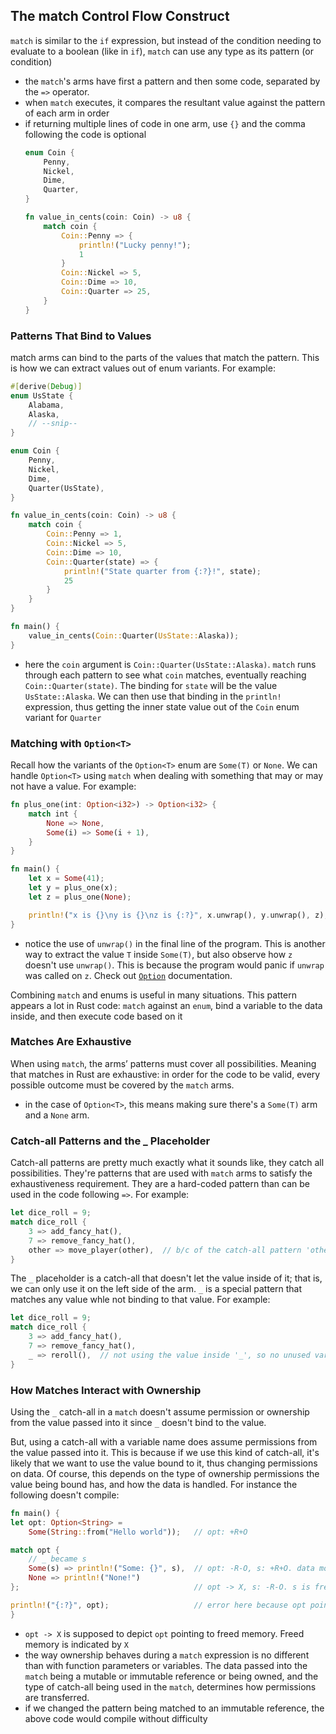 ## The match Control Flow Construct
`match` is similar to the `if` expression, but instead of the condition needing to evaluate to a boolean (like in `if`), `match` can use any type as its pattern (or condition)
- the `match`'s arms have first a pattern and then some code, separated by the `=>` operator.
- when `match` executes, it compares the resultant value against the pattern of each arm in order
- if returning multiple lines of code in one arm, use `{}` and the comma following the code is optional
    ```rust
    enum Coin {
        Penny,
        Nickel,
        Dime,
        Quarter,
    }

    fn value_in_cents(coin: Coin) -> u8 {
        match coin {
            Coin::Penny => {
                println!("Lucky penny!");
                1
            }
            Coin::Nickel => 5,
            Coin::Dime => 10,
            Coin::Quarter => 25,
        }
    }
    ```

### Patterns That Bind to Values
match arms can bind to the parts of the values that match the pattern. This is how we can extract values out of enum variants. For example:
```rust
#[derive(Debug)]
enum UsState {
    Alabama,
    Alaska,
    // --snip--
}

enum Coin {
    Penny,
    Nickel,
    Dime,
    Quarter(UsState),
}

fn value_in_cents(coin: Coin) -> u8 {
    match coin {
        Coin::Penny => 1,
        Coin::Nickel => 5,
        Coin::Dime => 10,
        Coin::Quarter(state) => {
            println!("State quarter from {:?}!", state);
            25
        }
    }
}

fn main() {
    value_in_cents(Coin::Quarter(UsState::Alaska));
}
```
- here the `coin` argument is `Coin::Quarter(UsState::Alaska)`. `match` runs through each pattern to see what `coin` matches, eventually reaching `Coin::Quarter(state)`. The binding for `state` will be the value `UsState::Alaska`. We can then use that binding in the `println!` expression, thus getting the inner state value out of the `Coin` enum variant for `Quarter`

### Matching with `Option<T>`
Recall how the variants of the `Option<T>` enum are `Some(T)` or `None`. We can handle `Option<T>` using `match` when dealing with something that may or may not have a value. For example:
```rust
fn plus_one(int: Option<i32>) -> Option<i32> {
    match int {
        None => None,
        Some(i) => Some(i + 1),
    }
}

fn main() {
    let x = Some(41);
    let y = plus_one(x);
    let z = plus_one(None);

    println!("x is {}\ny is {}\nz is {:?}", x.unwrap(), y.unwrap(), z);
}
```
- notice the use of `unwrap()` in the final line of the program. This is another way to extract the value `T` inside `Some(T)`, but also observe how `z` doesn't use `unwrap()`. This is because the program would panic if `unwrap` was called on `z`. Check out [`Option`](https://doc.rust-lang.org/std/option/) documentation.

Combining `match` and enums is useful in many situations. This pattern appears a lot in Rust code: `match` against an `enum`, bind a variable to the data inside, and then execute code based on it

### Matches Are Exhaustive
When using `match`, the arms’ patterns must cover all possibilities. Meaning that matches in Rust are exhaustive: in order for the code to be valid, every possible outcome must be covered by the `match` arms. 
- in the case of `Option<T>`, this means making sure there's a `Some(T)` arm and a `None` arm.

### Catch-all Patterns and the _ Placeholder
Catch-all patterns are pretty much exactly what it sounds like, they catch all possibilities. They're patterns that are used with `match` arms to satisfy the exhaustiveness requirement. They are a hard-coded pattern than can be used in the code following `=>`. For example:
```rust
let dice_roll = 9;
match dice_roll {
    3 => add_fancy_hat(),
    7 => remove_fancy_hat(),
    other => move_player(other),  // b/c of the catch-all pattern 'other', we can use it's value in the code on that arm 
}
```

The `_` placeholder is a catch-all that doesn't let the value inside of it; that is, we can only use it on the left side of the arm. `_` is a special pattern that matches any value whle not binding to that value. For example:
```rust
let dice_roll = 9;
match dice_roll {
    3 => add_fancy_hat(),
    7 => remove_fancy_hat(),
    _ => reroll(),  // not using the value inside '_', so no unused variable error
}
```

### How Matches Interact with Ownership
Using the `_` catch-all in a `match` doesn't assume permission or ownership from the value passed into it since `_` doesn't bind to the value.

But, using a catch-all with a variable name does assume permissions from the value passed into it. This is because if we use this kind of catch-all, it's likely that we want to use the value bound to it, thus changing permissions on data. Of course, this depends on the type of ownership permissions the value being bound has, and how the data is handled. For instance the following doesn't compile:
```rust
fn main() {
let opt: Option<String> = 
    Some(String::from("Hello world"));   // opt: +R+O

match opt {
    // _ became s
    Some(s) => println!("Some: {}", s),  // opt: -R-O, s: +R+O. data moved from opt to s here
    None => println!("None!")
};                                       // opt -> X, s: -R-O. s is freed here

println!("{:?}", opt);                   // error here because opt points to freed memory
}
```
- `opt -> X` is supposed to depict `opt` pointing to freed memory. Freed memory is indicated by `X`
- the way ownership behaves during a `match` expression is no different than with function parameters or variables. The data passed into the `match` being a mutable or immutable reference or being owned, and the type of catch-all being used in the `match`, determines how permissions are transferred.
- if we changed the pattern being matched to an immutable reference, the above code would compile without difficulty